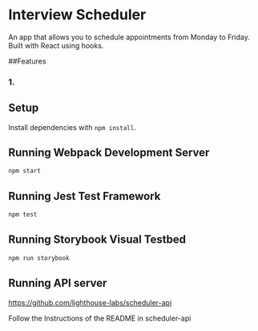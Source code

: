 # Interview Scheduler

An app that allows you to schedule appointments from Monday to Friday. Built with React using hooks.

##Features

### 1.

## Setup

Install dependencies with `npm install`.

## Running Webpack Development Server

```sh
npm start
```

## Running Jest Test Framework

```sh
npm test
```

## Running Storybook Visual Testbed

```sh
npm run storybook
```

## Running API server

https://github.com/lighthouse-labs/scheduler-api

Follow the Instructions of the README in scheduler-api
